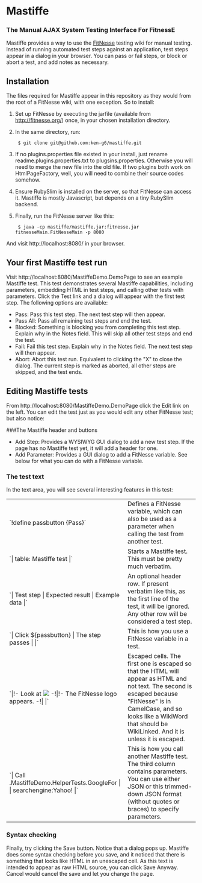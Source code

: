 # Mastiffe
### The Manual AJAX System Testing Interface For FitnessE

Mastiffe provides a way to use the [FitNesse](http://fitnesse.org/) testing wiki for manual testing.  Instead of running automated test steps against an application, test steps appear in a dialog in your browser.  You can pass or fail steps, or block or abort a test, and add notes as necessary.

## Installation

The files required for Mastiffe appear in this repository as they would from the root of a FitNesse wiki, with one exception.  So to install:

1. Set up FitNesse by executing the jarfile (available from http://fitnesse.org/) once, in your chosen installation directory.
2. In the same directory, run:

        $ git clone git@github.com:ken-g6/mastiffe.git

3. If no plugins.properties file existed in your install, just rename readme.plugins.properties.txt to plugsins.properties.  Otherwise you will need to merge the new file into the old file.  If two plugins both work on HtmlPageFactory, well, you will need to combine their source codes somehow.
4. Ensure RubySlim is installed on the server, so that FitNesse can access it.  Mastiffe is mostly Javascript, but depends on a tiny RubySlim backend.
5. Finally, run the FitNesse server like this:

        $ java -cp mastiffe/mastiffe.jar:fitnesse.jar fitnesseMain.FitNesseMain -p 8080

And visit http://localhost:8080/ in your browser.

## Your first Mastiffe test run

Visit http://localhost:8080/MastiffeDemo.DemoPage to see an example Mastiffe test.  This test demonstrates several Mastiffe capabilities, including parameters, embedding HTML in test steps, and calling other tests with parameters.  Click the Test link and a dialog will appear with the first test step.  The following options are available:

* Pass: Pass this test step.  The next test step will then appear.
* Pass All: Pass all remaining test steps and end the test.
* Blocked: Something is blocking you from completing this test step.  Explain why in the Notes field.  This will skip all other test steps and end the test.
* Fail: Fail this test step.  Explain why in the Notes field.  The next test step will then appear.
* Abort: Abort this test run.  Equivalent to clicking the "X" to close the dialog.  The current step is marked as aborted, all other steps are skipped, and the test ends.

## Editing Mastiffe tests

From http://localhost:8080/MastiffeDemo.DemoPage click the Edit link on the left.  You can edit the test just as you would edit any other FitNesse test; but also notice:

###The Mastiffe header and buttons

* Add Step: Provides a WYSIWYG GUI dialog to add a new test step.  If the page has no Mastiffe test yet, it will add a header for one.
* Add Parameter: Provides a GUI dialog to add a FitNesse variable.  See below for what you can do with a FitNesse variable.

### The test text

In the text area, you will see several interesting features in this test:

<table>
    <tr>
        <td>`!define passbutton {Pass}`</td>
        <td>Defines a FitNesse variable, which can also be used as a parameter when calling the test from another test.</td>
    </tr>
    <tr>
        <td>`| table: Mastiffe test |`</td>
        <td>Starts a Mastiffe test.  This must be pretty much verbatim.</td>
    </tr>
    <tr>
        <td>`| Test step | Expected result | Example data |`</td>
        <td>An optional header row.  If present verbatim like this, as the first line of the test, it will be ignored.  Any other row will be considered a test step.</td>
    </tr>
    <tr>
        <td>`| Click ${passbutton} | The step passes | |`</td>
        <td>This is how you use a FitNesse variable in a test.</td>
    </tr>
    <tr>
        <td>`|!- Look at <img src="/files/images/FitNesseLogo.gif" /> -!|!- The FitNesse logo appears. -!| |`</td>
        <td>Escaped cells.  The first one is escaped so that the HTML will appear as HTML and not text.  The second is escaped because "FitNesse" is in CamelCase, and so looks like a WikiWord that should be WikiLinked.  And it is unless it is escaped.</td>
    </tr>
    <tr>
        <td>`| Call .MastiffeDemo.HelperTests.GoogleFor | | searchengine:Yahoo! |`</td>
        <td>This is how you call another Mastiffe test.  The third column contains parameters.  You can use either JSON or this trimmed-down JSON format (without quotes or braces) to specify parameters.</td>
    </tr>
</table>

### Syntax checking

Finally, try clicking the Save button.  Notice that a dialog pops up.  Mastiffe does some syntax checking before you save, and it noticed that there is something that looks like HTML in an unescaped cell.  As this text is intended to appear as raw HTML source, you can click Save Anyway.  Cancel would cancel the save and let you change the page.
